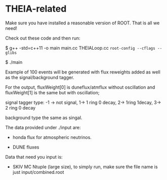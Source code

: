 # THEIA-related 

Make sure you have installed a reasonable version of ROOT. That is all we need!

Check out these code and then run:

$ g++ -std=c++11 -o main main.cc THEIALoop.cc `root-config --cflags --glibs`

$ ./main

Example of 100 events will be generated with flux reweights added as well as the signal/background tagger.

For the output, fluxWeight[0] is duneflux/atmflux without oscillation and fluxWeight[1] is the same but with oscillation;

signal tagger type: -1 -> not signal, 1-> 1 ring 0 decay, 2-> 1ring 1decay, 3-> 2 ring 0 decay

background type the same as singal.

The data provided under ./input are:

- honda flux for atmospheric neutrinos.

- DUNE fluxes

Data that need you input is:

- SKIV MC Ntuple (large size), to simply run, make sure the file name is just input/combined.root
